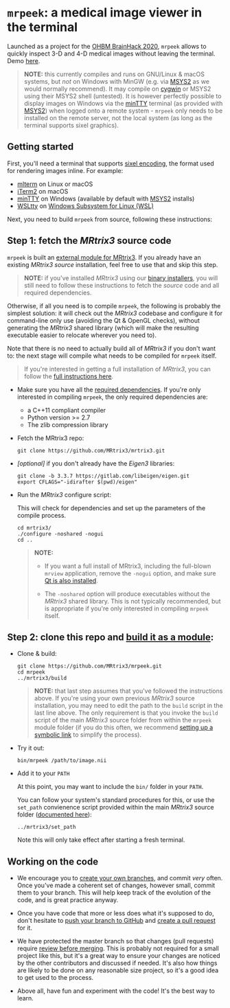 # `mrpeek`: a medical image viewer in the terminal

Launched as a project for the [OHBM BrainHack 2020](https://ohbm.github.io/hackathon2020/), `mrpeek` allows to quickly inspect 3-D and 4-D medical images without leaving the terminal. Demo [here](https://twitter.com/jdtournier/status/1273657837034655744?s=20).

> **NOTE:** this currently compiles and runs on GNU/Linux & macOS systems, but
> *not* on Windows with MinGW (e.g. via [MSYS2](https://www.msys2.org/) as we
> would normally recommend). It may compile on [cygwin](https://www.cygwin.com/)
> or MSYS2 using their MSYS2 shell (untested). It is however perfectly possible
> to display images on Windows via the [minTTY](https://mintty.github.io/)
> terminal (as provided with [MSYS2](https://www.msys2.org/)) when logged onto a
> remote system - `mrpeek` only needs to be installed on the remote server, not
> the local system (as long as the terminal supports sixel graphics).


## Getting started

First, you'll need a terminal that supports [sixel encoding](https://github.com/MRtrix3/mrpeek/wiki), the format used for rendering images inline. For example:

- [mlterm](https://freshcode.club/projects/mlterm) on Linux or macOS
- [iTerm2](https://www.iterm2.com/) on macOS
- [minTTY](https://mintty.github.io/) on Windows (available by default with
  [MSYS2](https://www.msys2.org/) installs)
- [WSLtty](https://github.com/mintty/wsltty) on [Windows Subsystem for Linux (WSL)](https://docs.microsoft.com/en-us/windows/wsl/)

Next, you need to build `mrpeek` from source, following these instructions:


## Step 1: fetch the _MRtrix3_ source code

`mrpeek` is built an [external module for
MRtrix3](https://mrtrix.readthedocs.io/en/latest/tips_and_tricks/external_modules.html).
If you already have an existing _MRtrix3 source_ installation, feel free to use that
and skip this step.

> **NOTE:** if you've installed _MRtrix3_ using our [binary
> installers](https://www.mrtrix.org/download/), you will still need to follow
> these instructions to fetch the _source_ code and all required dependencies. 

Otherwise, if all you need is to compile `mrpeek`, the following is probably
the simplest solution: it will check out the _MRtrix3_ codebase and configure
it for command-line only use (avoiding the Qt & OpenGL checks), without
generating the _MRtrix3_ shared library (which will make the resulting
executable easier to relocate wherever you need to). 

Note that there is no need to actually build all of _MRtrix3_ if you don't want
to: the next stage will compile what needs to be compiled for `mrpeek` itself.  


> If you're interested in getting a full installation of _MRtrix3_, you can
> follow the [full instructions here](https://mrtrix.readthedocs.io/en/latest/installation/build_from_source.html). 

- Make sure you have all the [required
  dependencies](https://mrtrix.readthedocs.io/en/latest/installation/build_from_source.html#install-dependencies).
  If you're only interested in compiling `mrpeek`, the only required dependencies
  are:
  - a C++11 compliant compiler
  - Python version >= 2.7
  - The zlib compression library

- Fetch the MRtrix3 repo:
  ```
  git clone https://github.com/MRtrix3/mrtrix3.git
  ```

- _[optional]_ if you don't already have the _Eigen3_ libraries:
  ```
  git clone -b 3.3.7 https://gitlab.com/libeigen/eigen.git
  export CFLAGS="-idirafter $(pwd)/eigen"
  ```

- Run the _MRtrix3_ configure script:

  This will check for dependencies and set up the parameters of the compile
  process. 
  ```
  cd mrtrix3/
  ./configure -noshared -nogui
  cd ..
  ```

  > **NOTE:**
  > - If you want a full install of MRtrix3, including the full-blown `mrview`
  >   application, remove the `-nogui` option, and make sure 
  >   [Qt is also installed](https://mrtrix.readthedocs.io/en/latest/installation/build_from_source.html#install-dependencies). 
  >
  > - The `-noshared` option will produce executables without the _MRtrix3_ shared
  >   library. This is not typically recommended, but is appropriate if you're
  >   only interested in compiling `mrpeek` itself.



## Step 2: clone this repo and [build it as a module](https://mrtrix.readthedocs.io/en/latest/tips_and_tricks/external_modules.html):

- Clone & build:
   ```
   git clone https://github.com/MRtrix3/mrpeek.git
   cd mrpeek
   ../mrtrix3/build
   ```

   > **NOTE:** that last step assumes that you've followed the instructions
   > above. If you're using your own previous _MRtrix3_ source installation, you may need
   > to edit the path to the `build` script in the last line above. The only
   > requirement is that you invoke the `build` script of the main _MRtrix3_
   > source folder from within the `mrpeek` module folder (if you do this
   > often, we recommend [setting up a symbolic
   > link](https://mrtrix.readthedocs.io/en/latest/tips_and_tricks/external_modules.html#linking-to-the-mrtrix3-core-c-code-only) to simplify the process). 
   
- Try it out:
   ```
   bin/mrpeek /path/to/image.nii
   ```


- Add it to your `PATH` 

  At this point, you may want to include the `bin/` folder in your `PATH`.

  You can follow your system's standard procedures for this, or use the
  `set_path` convienence script provided within the main _MRtrix3_ source folder 
  ([documented here](https://mrtrix.readthedocs.io/en/latest/tips_and_tricks/external_modules.html#adding-modules-to-path)):
  ```
  ../mrtrix3/set_path
  ```
  Note this will only take effect after starting a fresh terminal.





## Working on the code

- We encourage you to [create your own branches](https://git-scm.com/book/en/v2/Git-Branching-Basic-Branching-and-Merging), and commit _very_ often. Once you've made a coherent set of changes, however small, commit them to your branch. This will help keep track of the evolution of the code, and is great practice anyway.

- Once you have code that more or less does what it's supposed to do, don't hesitate to [push your branch to GitHub](https://help.github.com/en/github/using-git/pushing-commits-to-a-remote-repository) and [create a pull request](https://help.github.com/en/github/collaborating-with-issues-and-pull-requests/creating-a-pull-request) for it. 

- We have protected the master branch so that changes (pull requests) require [review before merging](https://help.github.com/en/github/collaborating-with-issues-and-pull-requests/reviewing-changes-in-pull-requests). This is probably not required for a small project like this, but it's a great way to ensure your changes are noticed by the other contributors and discussed if needed. It's also how things are likely to be done on any reasonable size project, so it's a good idea to get used to the process. 

- Above all, have fun and experiment with the code! It's the best way to learn.
